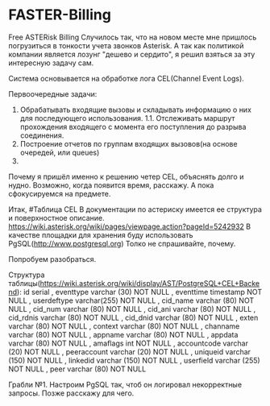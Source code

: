 # FASTER-Billing
Free ASTERisk Billing 
Случилось так, что на новом месте мне пришлось погрузиться в тонкости учета звонков Asterisk. А так как политикой компании является лозунг "дешево и сердито", я решил взяться за эту интересную задачу сам.

Система основывается на обработке лога CEL(Channel Event Logs).

Первоочередные задачи:
1.   Обрабатывать входящие вызовы и складывать информацию о них для последующего использования.
1.1. Отслеживать маршрут прохождения входящего с момента его поступления до разрыва соединения.
2.   Построение отчетов по группам входящих вызовов(на основе очередей, или queues)
3.   
Почему я пришёл именно к решению четер CEL, объяснять долго и нудно. Возможно, когда появится время, расскажу. А пока сфокусируемся на предмете.

Итак, 
#Таблица CEL
В документации по астериску имеется ее структура и поверхностное описание. https://wiki.asterisk.org/wiki/pages/viewpage.action?pageId=5242932
В качестве площадки для хранения буду использовать PgSQL(http://www.postgresql.org) Толко не спрашивайте, почему.

Попробуем разобраться.

Структура таблицы(https://wiki.asterisk.org/wiki/display/AST/PostgreSQL+CEL+Backend):
id serial , 
eventtype varchar (30) NOT NULL ,
eventtime timestamp NOT NULL ,
userdeftype varchar(255) NOT NULL ,
cid_name varchar (80) NOT NULL , 
cid_num varchar (80) NOT NULL ,
cid_ani varchar (80) NOT NULL , 
cid_rdnis varchar (80) NOT NULL ,
cid_dnid varchar (80) NOT NULL ,
exten varchar (80) NOT NULL ,
context varchar (80) NOT NULL , 
channame varchar (80) NOT NULL ,
appname varchar (80) NOT NULL ,
appdata varchar (80) NOT NULL , 
amaflags int NOT NULL ,
accountcode varchar (20) NOT NULL ,
peeraccount varchar (20) NOT NULL ,
uniqueid varchar (150) NOT NULL ,
linkedid varchar (150) NOT NULL , 
userfield varchar (255) NOT NULL ,
peer varchar (80) NOT NULL 

Грабли №1.
Настроим PgSQL так, чтоб он логировал некорректные запросы. Позже расскажу для чего.
